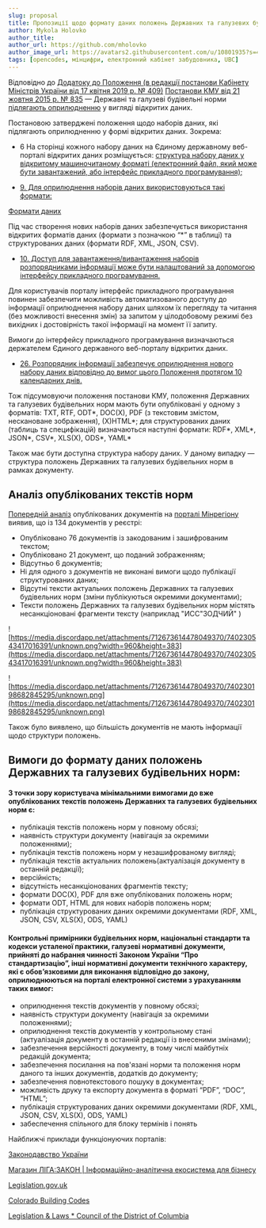 ```yaml
---
slug: proposal
title: Пропозиції щодо формату даних положень Державних та галузевих будівельних норм
author: Mykola Holovko
author_title: 
author_url: https://github.com/mholovko
author_image_url: https://avatars2.githubusercontent.com/u/10801935?s=460&u=3ce0cb9efdcf25f219d06c170afed8871c8696a0&v=4
tags: [opencodes, мінцифри, електронний кабінет забудовника, UBC]
---
```


Відповідно до [Додатоку до Положення (в редакції постанови Кабінету Міністрів України від 17 квітня 2019 р. № 409)](https://zakon.rada.gov.ua/laws/show/835-2015-%D0%BF/conv#n1958)  [Постанови КМУ від 21 жовтня 2015 р. № 835](https://zakon.rada.gov.ua/laws/show/835-2015-%D0%BF/) — Державні та галузеві будівельні норми [підлягають оприлюдненню](https://zakon.rada.gov.ua/laws/show/835-2015-%D0%BF/conv#n1958) у вигляді відкритих даних. 

Постановою затверджені положення щодо наборів даних, які підлягають оприлюдненню у формі відкритих даних. Зокрема:
<!--truncate-->
-  6 На сторінці кожного набору даних на Єдиному державному веб-порталі відкритих даних розміщується: [структура набору даних у відкритому машиночитаному форматі (електронний файл, який може бути завантажений, або інтерфейс прикладного програмування);](https://zakon.rada.gov.ua/laws/show/835-2015-%D0%BF/conv#n496)

- [9. Для оприлюднення наборів даних використовуються такі формати:](https://zakon.rada.gov.ua/laws/show/835-2015-%D0%BF/conv#n48)

 [Формати даних](https://www.notion.so/634ef9b7d82f42eda7a704a2a8cb76a3)

 Під час створення нових наборів даних забезпечується використання відкритих форматів даних (формати з позначкою “*” в таблиці) та структурованих даних (формати RDF, XML, JSON, CSV).

- [10. Доступ для завантаження/вивантаження наборів розпорядниками інформації може бути налаштований за допомогою інтерфейсу прикладного програмування.](https://zakon.rada.gov.ua/laws/show/835-2015-%D0%BF/conv#n51)

 Для користувачів порталу інтерфейс прикладного програмування повинен забезпечити можливість автоматизованого доступу до інформації оприлюднення набору даних шляхом їх перегляду та читання (без можливості внесення змін) за запитом у цілодобовому режимі без вихідних і достовірність такої інформації на момент її запиту.

 Вимоги до інтерфейсу прикладного програмування визначаються держателем Єдиного державного веб-порталу відкритих даних.

- [26. Розпорядник інформації забезпечує оприлюднення нового набору даних відповідно до вимог цього Положення протягом 10 календарних днів.](https://zakon.rada.gov.ua/laws/show/835-2015-%D0%BF/conv#n81)

Тож підсумовуючи положення постанови КМУ,  положення Державних та галузевих будівельних норм мають бути опубліковані у одному з форматів: TXT, RTF, ODT*, DOC(X), PDF (з текстовим змістом, нескановане зображення), (X)HTML*; для структурованих даних (таблиць та специфікацій) визначаються наступні формати: RDF*, XML*, JSON*, CSV*, XLS(X), ODS*, YAML*

Також має бути доступна структура набору даних. У даному випадку — структура положень Державних та галузевих будівельних норм в рамках документу.

## Аналіз опублікованих текстів норм

[Попередній аналіз](https://drive.google.com/file/d/1gmF-hGEqXmDvQY7606UuiToaMr10zm2b/view?fbclid=IwAR3_3cvUzq_06lhtTIQsTU-n1k3VtNiszNtCXy9L_Zel8qdsRLr-3EtTiak) опублікованих документів на [порталі Мінрегіону](https://www.minregion.gov.ua/napryamki-diyalnosti/building/tech-reg/normuvannia/derzhavni-ta-galuzevi-budivelni-normi/)  виявив, що із 134 документів у реєстрі:

- Опубліковано 76 документів із закодованим і зашифрованим текстом;
- Опубліковано 21 документ, що поданий зображенням;
- Відсутньо 6 документів;
- Ні для одного з документів не виконані вимоги щодо публікації структурованих даних;
- Відсутні тексти актуальних положень Державних та галузевих будівельних норм (зміни публікуються окремими документами);
- Тексти положень Державних та галузевих будівельних норм містять несанкціоновані фрагменти тексту (наприклад "ИСС"ЗОДЧИЙ" )

 ![https://media.discordapp.net/attachments/712673614478049370/740230543417016391/unknown.png?width=960&height=383](https://media.discordapp.net/attachments/712673614478049370/740230543417016391/unknown.png?width=960&height=383)

 ![https://media.discordapp.net/attachments/712673614478049370/740230198682845295/unknown.png](https://media.discordapp.net/attachments/712673614478049370/740230198682845295/unknown.png)

Також було виявлено, що більшість документів не мають інформації щодо структури положень.

## Вимоги до формату даних положень Державних та галузевих будівельних норм:

#### **З точки зору користувача мінімальними вимогами до вже опублікованих текстів положень Державних та галузевих будівельних норм є:**

- публікація текстів положень норм у повному обсязі;
- наявність структури документу (навігація за окремими положеннями);
- публікація текстів положень норм у незашифрованому вигляді;
- публікація текстів актуальних положень(актуалізація документу в останній редакції);
- версійність;
- відсутність несанкціонованих фрагментів тексту;
- формати DOC(X), PDF для вже опублікованих положень норм;
- формати ODT, HTML  для нових наборів положень норм;
- публікація структурованих даних окремими документами (RDF, XML, JSON, CSV, XLS(X), ODS, YAML)

#### Контрольні примірники будівельних норм, національні стандарти та кодекси усталеної практики, галузеві нормативні документи, прийняті до набрання чинності Законом України “Про стандартизацію”, інші нормативні документи технічного характеру, які є обов’язковими для виконання відповідно до закону, оприлюднюються на порталі електронної системи з урахуванням таких вимог:

- оприлюднення текстів документів у повному обсязі;
- наявність структури документу (навігація за окремими положеннями);
- оприлюднення текстів документів у контрольному стані (актуалізація документу в останній редакції із внесеними змінами);
- забезпечення версійності документу, в тому числі майбутніх редакцій документа;
- забезпечення посилання на пов'язані норми та положення норм даного та інших документів, додатків до документу;
- забезпечення повнотекстового пошуку в документах;
- можливість друку та експорту документа в форматі “PDF”, “DOC”, “HTML”;
- публікація структурованих даних окремими документами (RDF, XML, JSON, CSV, XLS(X), ODS, YAML)
- забеспечення спільного для  блоку термінів і понять

Найближчі приклади функціонуючих порталів:

[Законодавство України](https://zakon.rada.gov.ua/laws/main/index)

[Магазин ЛІГА:ЗАКОН | Інформаційно-аналітична екосистема для бізнесу](https://store.ligazakon.net/products/ips?utm_source=ligazakon.net&utm_medium=slyder&utm_campaign=landing&_ga=2.236082948.423566381.1597237524-531044018.1597237524)

[Legislation.gov.uk](https://www.legislation.gov.uk/)

[Colorado Building Codes](https://up.codes/codes/colorado)

[Legislation & Laws * Council of the District of Columbia](https://dccouncil.us/legislation/)